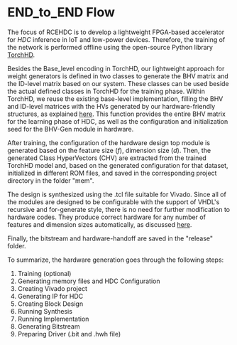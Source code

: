 END_to_END Flow
======


The focus of RCEHDC is to develop a lightweight FPGA-based accelerator for _HDC_ inference in IoT and low-power devices. Therefore, the training of the network is performed offline using the open-source Python library [TorchHD](https://github.com/torchhd). 

Besides the Base_level encoding in TorchHD, our lightweight approach for weight generators is defined in two classes to generate the BHV matrix and the ID-level matrix based on our system. These classes can be used beside the actual defined classes in TorchHD for the training phase. Within TorchHD, we reuse the existing base-level implementation, filling the BHV and ID-level matrices with the HVs generated by our hardware-friendly structures, as explained [here](./_encoding.md). This function provides the entire BHV matrix for the learning phase of HDC, as well as the configuration and initialization seed for the BHV-Gen module in hardware.

After training, the configuration of the hardware design top module is generated based on the feature size (_f_), dimension size (_d_). Then, the generated Class HyperVectors (CHV) are extracted from the trained TorchHD model and, based on the generated configuration for that dataset, initialized in different ROM files, and saved in the corresponding project directory in the folder "mem".

The design is synthesized using the .tcl file suitable for Vivado. Since all of the modules are designed to be configurable with the support of VHDL's recursive and for-generate style, there is no need for further modification to hardware codes. They produce correct hardware for any number of features and dimension sizes automatically, as discussed [here](./hardware_desc.md).

Finally, the bitstream and hardware-handoff are saved in the "release" folder.

To summarize, the hardware generation goes through the following steps:
1. Training (optional)
2. Generating memory files and HDC Configuration
3. Creating Vivado project
4. Generating IP for HDC
5. Creating Block Design
6. Running Synthesis
7. Running Implementation
8. Generating Bitstream
9. Preparing Driver (.bit and .hwh file)
